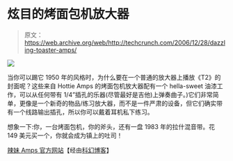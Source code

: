 # 炫目的烤面包机放大器

> 原文：<https://web.archive.org/web/http://techcrunch.com/2006/12/28/dazzling-toaster-amps/>

![](img/80abd4ff252299fd301c3dc6b4dcfb76.png)

当你可以踢它 1950 年的风格时，为什么要在一个普通的放大器上播放《T2》的封面呢？这些来自 Hottie Amps 的烤面包机放大器配有一个 hella-sweet 油漆工作，可以从任何带有 1/4”插孔的乐器(尽管最好是吉他)上弹奏曲子。)它们非常简单，更像是一个新奇的物品/练习放大器，而不是一件严肃的设备，但它们确实带有一个线路输出插孔，所以你可以戴着耳机私下练习。

想象一下:你，一台烤面包机，你的斧头，还有一盘 1983 年的拉什混音带。花 149 美元买一个，你就会成为镇上的吐司！

[辣妹 Amps 官方网站](https://web.archive.org/web/20160406001356/http://www.hottieamps.com/index.html)【经由[科幻博客](https://web.archive.org/web/20160406001356/http://blog.scifi.com/tech/archives/2006/12/28/toaster_amp_mak.html)】